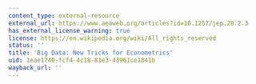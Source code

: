 ```yaml
---
content_type: external-resource
external_url: https://www.aeaweb.org/articles?id=10.1257/jep.28.2.3
has_external_license_warning: true
license: https://en.wikipedia.org/wiki/All_rights_reserved
status: ''
title: 'Big Data: New Tricks for Econometrics'
uid: 1eae1740-fcf4-4c18-81e3-43961ce1841b
wayback_url: ''
---
```

